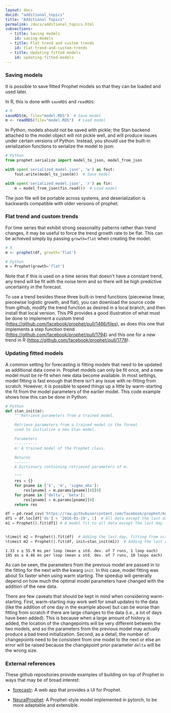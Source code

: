 ```yaml
---
layout: docs
docid: "additional_topics"
title: "Additional Topics"
permalink: /docs/additional_topics.html
subsections:
  - title: Saving models
    id: saving-models
  - title: Flat trend and custom trends
    id: flat-trend-and-custom-trends
  - title: Updating fitted models
    id: updating-fitted-models
---
```

<a id="saving-models"> </a>

### Saving models



It is possible to save fitted Prophet models so that they can be loaded and used later.



In R, this is done with `saveRDS` and `readRDS`:


```R
# R
saveRDS(m, file="model.RDS")  # Save model
m <- readRDS(file="model.RDS")  # Load model
```
In Python, models should not be saved with pickle; the Stan backend attached to the model object will not pickle well, and will produce issues under certain versions of Python. Instead, you should use the built-in serialization functions to serialize the model to json:


```python
# Python
from prophet.serialize import model_to_json, model_from_json

with open('serialized_model.json', 'w') as fout:
    fout.write(model_to_json(m))  # Save model

with open('serialized_model.json', 'r') as fin:
    m = model_from_json(fin.read())  # Load model
```
The json file will be portable across systems, and deserialization is backwards compatible with older versions of prophet.


<a id="flat-trend-and-custom-trends"> </a>

### Flat trend and custom trends



For time series that exhibit strong seasonality patterns rather than trend changes, it may be useful to force the trend growth rate to be flat. This can be achieved simply by passing `growth=flat` when creating the model:


```R
# R
m <- prophet(df, growth='flat')
```
```python
# Python
m = Prophet(growth='flat')
```
Note that if this is used on a time series that doesn't have a constant trend, any trend will be fit with the noise term and so there will be high predictive uncertainty in the forecast.



To use a trend besides these three built-in trend functions (piecewise linear, piecewise logistic growth, and flat), you can download the source code from github, modify the trend function as desired in a local branch, and then install that local version. This PR provides a good illustration of what must be done to implement a custom trend (https://github.com/facebook/prophet/pull/1466/files), as does this one that implements a step function trend (https://github.com/facebook/prophet/pull/1794) and this one for a new trend in R (https://github.com/facebook/prophet/pull/1778).


<a id="updating-fitted-models"> </a>

### Updating fitted models



A common setting for forecasting is fitting models that need to be updated as additional data come in. Prophet models can only be fit once, and a new model must be re-fit when new data become available. In most settings, model fitting is fast enough that there isn't any issue with re-fitting from scratch. However, it is possible to speed things up a little by warm-starting the fit from the model parameters of the earlier model. This code example shows how this can be done in Python:


```python
# Python
def stan_init(m):
    """Retrieve parameters from a trained model.

    Retrieve parameters from a trained model in the format
    used to initialize a new Stan model.

    Parameters
    ----------
    m: A trained model of the Prophet class.

    Returns
    -------
    A Dictionary containing retrieved parameters of m.

    """
    res = {}
    for pname in ['k', 'm', 'sigma_obs']:
        res[pname] = m.params[pname][0][0]
    for pname in ['delta', 'beta']:
        res[pname] = m.params[pname][0]
    return res

df = pd.read_csv('https://raw.githubusercontent.com/facebook/prophet/main/examples/example_wp_log_peyton_manning.csv')
df1 = df.loc[df['ds'] < '2016-01-19', :]  # All data except the last day
m1 = Prophet().fit(df1) # A model fit to all data except the last day


%timeit m2 = Prophet().fit(df)  # Adding the last day, fitting from scratch
%timeit m2 = Prophet().fit(df, init=stan_init(m1))  # Adding the last day, warm-starting from m1
```
    1.33 s ± 55.9 ms per loop (mean ± std. dev. of 7 runs, 1 loop each)
    185 ms ± 4.46 ms per loop (mean ± std. dev. of 7 runs, 10 loops each)


As can be seen, the parameters from the previous model are passed in to the fitting for the next with the kwarg `init`. In this case, model fitting was about 5x faster when using warm starting. The speedup will generally depend on how much the optimal model parameters have changed with the addition of the new data.



There are few caveats that should be kept in mind when considering warm-starting. First, warm-starting may work well for small updates to the data (like the addition of one day in the example above) but can be worse than fitting from scratch if there are large changes to the data (i.e., a lot of days have been added). This is because when a large amount of history is added, the location of the changepoints will be very different between the two models, and so the parameters from the previous model may actually produce a bad trend initialization. Second, as a detail, the number of changepoints need to be consistent from one model to the next or else an error will be raised because the changepoint prior parameter `delta` will be the wrong size.


<a id="external-references"> </a>

### External references

These github repositories provide examples of building on top of Prophet in ways that may be of broad interest:

* [forecastr](https://github.com/garethcull/forecastr): A web app that provides a UI for Prophet.

* [NeuralProphet](https://github.com/ourownstory/neural_prophet): A Prophet-style model implemented in pytorch, to be more adaptable and extensible.
